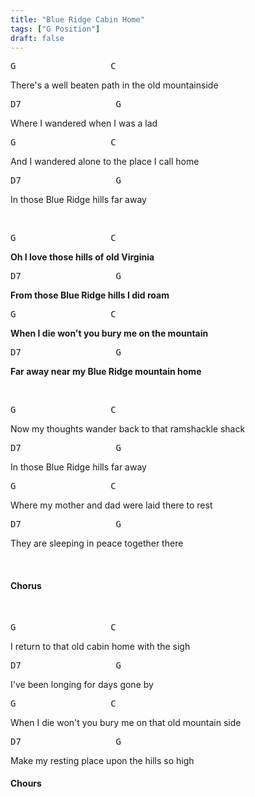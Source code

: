 ```yaml
---
title: "Blue Ridge Cabin Home"
tags: ["G Position"]
draft: false
---
```


<pre class="nobackground">G                  C</pre>
There's a well beaten path in the old mountainside
<pre class="nobackground">D7                  G</pre>
Where I wandered when I was a lad
<pre class="nobackground">G                  C</pre>
And I wandered alone to the place I call home
<pre class="nobackground">D7                  G</pre>
In those Blue Ridge hills far away

<br>

<pre class="nobackground">G                  C</pre>
**Oh I love those hills of old Virginia**
<pre class="nobackground">D7                  G</pre>
**From those Blue Ridge hills I did roam**
<pre class="nobackground">G                  C</pre>
**When I die won't you bury me on the mountain**
<pre class="nobackground">D7                  G</pre>  
**Far away near my Blue Ridge mountain home**

<br>

<pre class="nobackground">G                  C</pre>
Now my thoughts wander back to that ramshackle shack
<pre class="nobackground">D7                  G</pre>
In those Blue Ridge hills far away
<pre class="nobackground">G                  C</pre>
Where my mother and dad were laid there to rest
<pre class="nobackground">D7                  G</pre>
They are sleeping in peace together there

<br>

#### Chorus

<br>
<pre class="nobackground">G                  C</pre>
I return to that old cabin home with the sigh
<pre class="nobackground">D7                  G</pre>
I've been longing for days gone by
<pre class="nobackground">G                  C</pre>
When I die won't you bury me on that old mountain side
<pre class="nobackground">D7                  G</pre>
Make my resting place upon the hills so high

#### Chours
